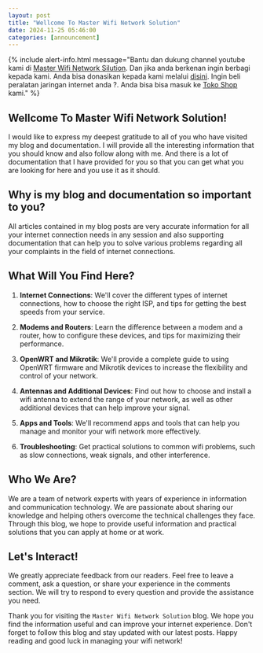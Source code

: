 ```yaml
---
layout: post
title: "Wellcome To Master Wifi Network Solution"
date: 2024-11-25 05:46:00
categories: [announcement]
---
```


{% include alert-info.html message="Bantu dan dukung channel youtube kami di <a href='https://youtube.com/@masterwifinetworksolution?sub_confirmation=1'>Master Wifi Network Silution</a>. Dan jika anda berkenan ingin berbagi kepada kami. Anda bisa donasikan kepada kami melalui <a href='/donate.html'>disini</a>. Ingin beli peralatan jaringan internet anda ?. Anda bisa bisa masuk ke <a href='https://shpe.site/tokobeberkah'>Toko Shop</a> kami." %}

## Wellcome To Master Wifi Network Solution!

I would like to express my deepest gratitude to all of you who have visited my blog and documentation. I will provide all the interesting information that you should know and also follow along with me. And there is a lot of documentation that I have provided for you so that you can get what you are looking for here and you use it as it should.

## Why is my blog and documentation so important to you?

All articles contained in my blog posts are very accurate information for all your internet connection needs in any session and also supporting documentation that can help you to solve various problems regarding all your complaints in the field of internet connections.

## What Will You Find Here?

1. **Internet Connections**: We'll cover the different types of internet connections, how to choose the right ISP, and tips for getting the best speeds from your service.

1. **Modems and Routers**: Learn the difference between a modem and a router, how to configure these devices, and tips for maximizing their performance.

1. **OpenWRT and Mikrotik**: We'll provide a complete guide to using OpenWRT firmware and Mikrotik devices to increase the flexibility and control of your network.

1. **Antennas and Additional Devices**: Find out how to choose and install a wifi antenna to extend the range of your network, as well as other additional devices that can help improve your signal.

1. **Apps and Tools**: We'll recommend apps and tools that can help you manage and monitor your wifi network more effectively.

1. **Troubleshooting**: Get practical solutions to common wifi problems, such as slow connections, weak signals, and other interference.

## Who We Are?

We are a team of network experts with years of experience in information and communication technology. We are passionate about sharing our knowledge and helping others overcome the technical challenges they face. Through this blog, we hope to provide useful information and practical solutions that you can apply at home or at work.

## Let's Interact!

We greatly appreciate feedback from our readers. Feel free to leave a comment, ask a question, or share your experience in the comments section. We will try to respond to every question and provide the assistance you need.

Thank you for visiting the `Master Wifi Network Solution` blog. We hope you find the information useful and can improve your internet experience. Don't forget to follow this blog and stay updated with our latest posts. Happy reading and good luck in managing your wifi network!
